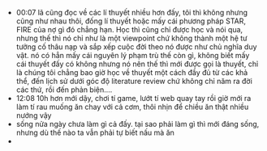 - 00:07 lã cũng đọc về các lí thuyết nhiều hơn đấy, tôi thì không nhưng cũng như nhau thôi, đống lí thuyết hoặc mấy cái phương pháp STAR, FIRE của nợ gì đó chẳng hạn. Học thì cũng chỉ được học và nói qua, nhưng thế thì nó chỉ như là một viewpoint chứ không thành một hệ tư tưởng cố thâu nạp và sắp xếp cuộc đời theo nó được như chủ nghĩa duy vật. nó có hẳn mấy cái nguyên lý phạm trù thế còn gì, không biết mấy cái thuyết đấy có không nhưng nó nên thế thì mới được gọi là thuyết, chỉ là chúng tôi chẳng bao giờ học về thuyết một cách đầy đủ từ các khả thể, đến lịch sử dưới góc độ literature review chứ không chỉ năm ra đời các thứ, rồi đến phản biện....
- 12:08 10h hơn mới dậy, chơi tí game, lướt tí web quay tay rồi giờ mới ra làm tí rau muống ăn chay với cả cơm, thôi nhịn để chiều ăn thật nhiều nướng vậy
- sống nửa ngày chưa làm gì cả đấy. tại sao phải làm gì thì mới đáng sống, nhưng dù thế nào ta vẫn phải tự biết nấu mà ăn
-